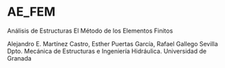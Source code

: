 # AE_FEM

Análisis de Estructuras
El Método de los Elementos Finitos

Alejandro E. Martínez Castro, Esther Puertas García, Rafael Gallego Sevilla
Dpto. Mecánica de Estructuras e Ingeniería Hidráulica. 
Universidad de Granada
